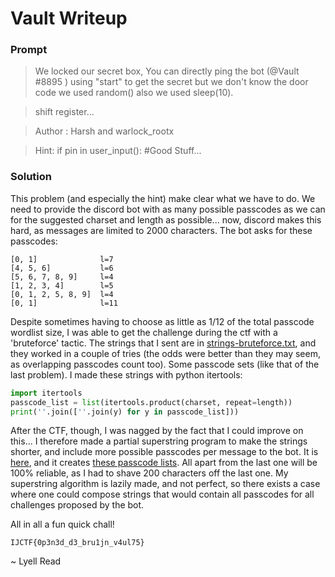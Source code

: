 # Vault Writeup

### Prompt

> We locked our secret box, You can directly ping the bot (@Vault #8895 ) using "start" to get the secret but we don't know the door code we used random() also we used sleep(10).

> shift register...

> Author : Harsh and warlock_rootx

> Hint: if pin in user_input(): #Good Stuff...

### Solution

This problem (and especially the hint) make clear what we have to do. We need to provide the discord bot with as many possible passcodes as we can for the suggested charset and length as possible... now, discord makes this hard, as messages are limited to 2000 characters. The bot asks for these passcodes:

```
[0, 1]				l=7
[4, 5, 6] 			l=6
[5, 6, 7, 8, 9] 	l=4
[1, 2, 3, 4] 		l=5
[0, 1, 2, 5, 8, 9] 	l=4
[0, 1] 				l=11
```

Despite sometimes having to choose as little as 1/12 of the total passcode wordlist size, I was able to get the challenge during the ctf with a 'bruteforce' tactic. The strings that I sent are in [strings-bruteforce.txt](strings-bruteforce.txt), and they worked in a couple of tries (the odds were better than they may seem, as overlapping passcodes count too). Some passcode sets (like that of the last problem). I made these strings with python itertools:

```python
import itertools
passcode_list = list(itertools.product(charset, repeat=length))
print(''.join([''.join(y) for y in passcode_list]))
```

After the CTF, though, I was nagged by the fact that I could improve on this... I therefore made a partial superstring program to make the strings shorter, and include more possible passcodes per message to the bot. It is [here](superstring.py), and it creates [these passcode lists](strings-partial-superstring.txt). All apart from the last one will be 100% reliable, as I had to shave 200 characters off the last one. My superstring algorithm is lazily made, and not perfect, so there exists a case where one could compose strings that would contain all passcodes for all challenges proposed by the bot. 

All in all a fun quick chall! 

```
IJCTF{0p3n3d_d3_bru1jn_v4ul75}
```

~ Lyell Read